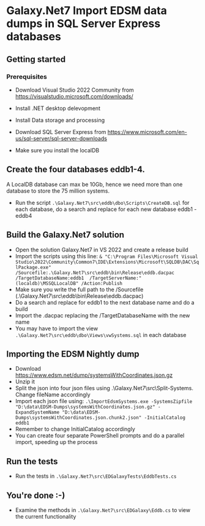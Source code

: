 # Galaxy.Net7 Import EDSM data dumps in SQL Server Express databases

## Getting started

### Prerequisites
- Download Visual Studio 2022 Community from https://visualstudio.microsoft.com/downloads/
- Install .NET desktop delevopment
- Install Data storage and processing

- Download SQL Server Express from https://www.microsoft.com/en-us/sql-server/sql-server-downloads
- Make sure you install the localDB

## Create the four databases eddb1-4. 
A LocalDB database can max be 10Gb, hence we need more than one database to store the 75 million systems.
- Run the script `.\Galaxy.Net7\src\eddb\dbo\Scripts\CreateDB.sql` for each database, do a search and replace 
for each new database eddb1 - eddb4

## Build the Galaxy.Net7 solution
- Open the solution Galaxy.Net7 in VS 2022 and create a release build
- Import the scripts using this line:
	`& "C:\Program Files\Microsoft Visual Studio\2022\Community\Common7\IDE\Extensions\Microsoft\SQLDB\DAC\SqlPackage.exe" 
	/Sourcefile:.\Galaxy.Net7\src\eddb\bin\Release\eddb.dacpac /TargetDatabaseName:eddb1 
	/TargetServerName:"(localdb)\MSSQLLocalDB" /Action:Publish`
- Make sure you write the full path to the /Sourcefile (.\Galaxy.Net7\src\eddb\bin\Release\eddb.dacpac)
- Do a search and replace for eddb1 to the next database name and do a build
- Import the .dacpac replacing the /TargetDatabaseName with the new name
- You may have to import the view `.\Galaxy.Net7\src\eddb\dbo\Views\vwSystems.sql` in each database

## Importing the EDSM Nightly dump
- Download https://www.edsm.net/dump/systemsWithCoordinates.json.gz
- Unzip it
- Split the json into four json files using .\Galaxy.Net7\src\Split-Systems. Change fileName accordingly
- Import each json file using:
	`.\ImportEdsmSystems.exe -SystemsZipfile "D:\data\EDSM-Dumps\systemsWithCoordinates.json.gz" -ExpandSystemName "D:\data\EDSM-Dumps\systemsWithCoordinates.json.chunk2.json" -InitialCatalog eddb1`
- Remember to change InitialCatalog accordingly
- You can create four separate PowerShell prompts and do a parallel import, speeding up the process

## Run the tests
- Run the tests in `.\Galaxy.Net7\src\EDGalaxyTests\EddbTests.cs`

## You're done :-)
- Examine the methods in `.\Galaxy.Net7\src\EDGalaxy\Eddb.cs` to view the current functionality








